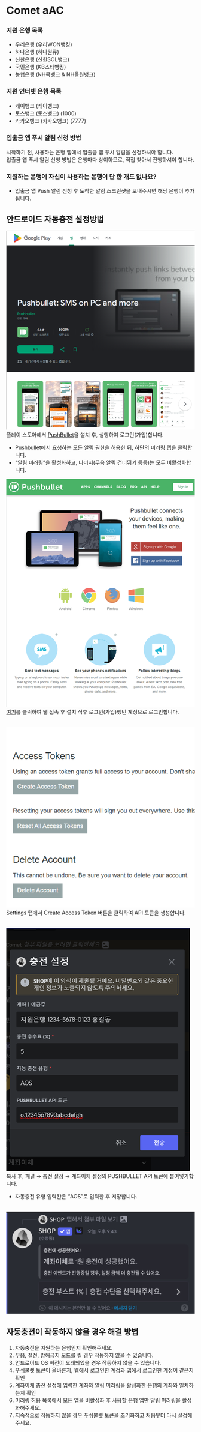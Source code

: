 # Comet aAC

### 지원 은행 목록
- 우리은행 (우리WON뱅킹)
- 하나은행 (하나원큐)
- 신한은행 (신한SOL뱅크)
- 국민은행 (KB스타뱅킹)
- 농협은행 (NH콕뱅크 & NH올원뱅크)

### 지원 인터넷 은행 목록
- 케이뱅크 (케이뱅크)
- 토스뱅크 (토스뱅크) (1000)
- 카카오뱅크 (카카오뱅크) (7777)

### 입출금 앱 푸시 알림 신청 방법
시작하기 전, 사용하는 은행 앱에서 입출금 앱 푸시 알림을 신청하셔야 합니다.</br>
입출금 앱 푸시 알림 신청 방법은 은행마다 상이하므로, 직접 찾아서 진행하셔야 합니다.</br>

### 지원하는 은행에 자신이 사용하는 은행이 단 한 개도 없나요?
- 입출금 앱 Push 알림 신청 후 도착한 알림 스크린샷을 보내주시면 해당 은행이 추가됩니다.</br>

## 안드로이드 자동충전 설정방법
![image.png](images/11.png)</br>
플레이 스토어에서 [PushBullet](https://play.google.com/store/apps/details?id=com.pushbullet.android)을 설치 후, 실행하여 로그인(가입)합니다.</br>

- Pushbullet에서 요청하는 모든 알림 권한을 허용한 뒤, 하단의 미러링 탭을 클릭합니다.</br>
- “알림 미러링”을 활성화하고, 나머지(무음 알림 건너뛰기 등등)는 모두 비활성화합니다.</br>

![image.png](images/12.png)</br>
[여기](https://www.pushbullet.com/#settings)를 클릭하여 웹 접속 후 설치 직후 로그인(가입)했던 계정으로 로그인합니다.</br></br>

![image.png](images/13.png)</br>
Settings 탭에서 Create Access Token 버튼을 클릭하여 API 토큰을 생성합니다.</br></br>

![image.png](images/14.png)</br>
복사 후, 패널 → 충전 설정 → 계좌이체 설정의 PUSHBULLET API 토큰에 붙여넣기합니다.</br>
- 자동충전 유형 입력칸은 “AOS”로 입력한 후 저장합니다.</br></br>

![image.png](images/15.png)

## 자동충전이 작동하지 않을 경우 해결 방법
1. 자동충전을 지원하는 은행인지 확인해주세요.</br>
2. 무음, 절전, 방해금지 모드를 킬 경우 작동하지 않을 수 있습니다.</br> 
3. 안드로이드 OS 버전이 오래되었을 경우 작동하지 않을 수 있습니다.</br>
4. 푸쉬불렛 토큰이 올바른지, 웹에서 로그인한 계정과 앱에서 로그인한 계정이 같은지 확인</br>
5. 계좌이체 충전 설정에 입력한 계좌와 알림 미러링을 활성화한 은행의 계좌와 일치하는지 확인</br>
6. 미러링 허용 목록에서 모든 앱을 비활성화 후 사용할 은행 앱만 알림 미러링을 활성화해주세요.</br>
7. 지속적으로 작동하지 않을 경우 푸쉬불렛 토큰을 초기화하고 처음부터 다시 설정해주세요.

